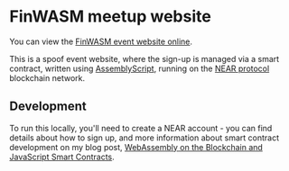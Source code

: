 # FinWASM meetup website

You can view the [FinWASM event website online](https://colineberhardt.github.io/finwasm-smart-contract/).

This is a spoof event website, where the sign-up is managed via a smart contract, written using [AssemblyScript](https://docs.assemblyscript.org/), running on the [NEAR protocol](https://nearprotocol.com/) blockchain network.

## Development

To run this locally, you'll need to create a NEAR account - you can find details about how to sign up, and more information about smart contract development on my blog post, [WebAssembly on the Blockchain and JavaScript Smart Contracts](https://blog.scottlogic.com/2019/11/26/webassembly-on-the-blockchain.html).